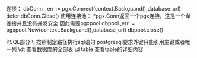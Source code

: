 <!--
 * @Author: zzh weiersili2021@163.com
 * @Date: 2025-03-27 19:15:45
 * @LastEditors: zzh weiersili2021@163.com
 * @LastEditTime: 2025-03-29 18:47:21
 * @FilePath: /InternProject/docs/pgx.md
 * @Description: 
-->
连接：
dbConn , err := pgx.Connect(context.Backguand(),database_url)
defer dbConn.Close()
使用连接池：
*pgx.Conn返回一个pgx连接，这是一个单连接并且没有并发安全
因此需要pgxpool
dbpool ,err := pgxpool.New(context.Backguand(),database_url)
dbpool.close()

PSQL部分
\i 按照制定路径执行sql语句
postgresql要求外键只能引用主键或者唯一列
\dt 查看数据库的全部表
\d table 查看table的详细内容

